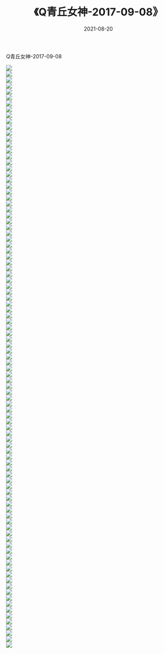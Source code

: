 ﻿---
layout: post
title:  《Q青丘女神-2017-09-08》
date:   2021-08-20
img: http://img.660000.xyz/Sharelink/网络美图/2021/Q青丘女神-2017-09-08/000.jpg
categories: [美女, 清纯, 唯美]
---

Q青丘女神-2017-09-08

  ![](http://img.660000.xyz/Sharelink/网络美图/2021/Q青丘女神-2017-09-08/001.jpg) <br> ![](http://img.660000.xyz/Sharelink/网络美图/2021/Q青丘女神-2017-09-08/002.jpg) <br> ![](http://img.660000.xyz/Sharelink/网络美图/2021/Q青丘女神-2017-09-08/003.jpg) <br> ![](http://img.660000.xyz/Sharelink/网络美图/2021/Q青丘女神-2017-09-08/004.jpg) <br> ![](http://img.660000.xyz/Sharelink/网络美图/2021/Q青丘女神-2017-09-08/005.jpg) <br> ![](http://img.660000.xyz/Sharelink/网络美图/2021/Q青丘女神-2017-09-08/006.jpg) <br> ![](http://img.660000.xyz/Sharelink/网络美图/2021/Q青丘女神-2017-09-08/007.jpg) <br> ![](http://img.660000.xyz/Sharelink/网络美图/2021/Q青丘女神-2017-09-08/008.jpg) <br> ![](http://img.660000.xyz/Sharelink/网络美图/2021/Q青丘女神-2017-09-08/009.jpg) <br> ![](http://img.660000.xyz/Sharelink/网络美图/2021/Q青丘女神-2017-09-08/010.jpg) <br> ![](http://img.660000.xyz/Sharelink/网络美图/2021/Q青丘女神-2017-09-08/011.jpg) <br> ![](http://img.660000.xyz/Sharelink/网络美图/2021/Q青丘女神-2017-09-08/012.jpg) <br> ![](http://img.660000.xyz/Sharelink/网络美图/2021/Q青丘女神-2017-09-08/013.jpg) <br> ![](http://img.660000.xyz/Sharelink/网络美图/2021/Q青丘女神-2017-09-08/014.jpg) <br> ![](http://img.660000.xyz/Sharelink/网络美图/2021/Q青丘女神-2017-09-08/015.jpg) <br> ![](http://img.660000.xyz/Sharelink/网络美图/2021/Q青丘女神-2017-09-08/016.jpg) <br> ![](http://img.660000.xyz/Sharelink/网络美图/2021/Q青丘女神-2017-09-08/017.jpg) <br> ![](http://img.660000.xyz/Sharelink/网络美图/2021/Q青丘女神-2017-09-08/018.jpg) <br> ![](http://img.660000.xyz/Sharelink/网络美图/2021/Q青丘女神-2017-09-08/019.jpg) <br> ![](http://img.660000.xyz/Sharelink/网络美图/2021/Q青丘女神-2017-09-08/020.jpg) <br> ![](http://img.660000.xyz/Sharelink/网络美图/2021/Q青丘女神-2017-09-08/021.jpg) <br> ![](http://img.660000.xyz/Sharelink/网络美图/2021/Q青丘女神-2017-09-08/022.jpg) <br> ![](http://img.660000.xyz/Sharelink/网络美图/2021/Q青丘女神-2017-09-08/023.jpg) <br> ![](http://img.660000.xyz/Sharelink/网络美图/2021/Q青丘女神-2017-09-08/024.jpg) <br> ![](http://img.660000.xyz/Sharelink/网络美图/2021/Q青丘女神-2017-09-08/025.jpg) <br> ![](http://img.660000.xyz/Sharelink/网络美图/2021/Q青丘女神-2017-09-08/026.jpg) <br> ![](http://img.660000.xyz/Sharelink/网络美图/2021/Q青丘女神-2017-09-08/027.jpg) <br> ![](http://img.660000.xyz/Sharelink/网络美图/2021/Q青丘女神-2017-09-08/028.jpg) <br> ![](http://img.660000.xyz/Sharelink/网络美图/2021/Q青丘女神-2017-09-08/029.jpg) <br> ![](http://img.660000.xyz/Sharelink/网络美图/2021/Q青丘女神-2017-09-08/030.jpg) <br> ![](http://img.660000.xyz/Sharelink/网络美图/2021/Q青丘女神-2017-09-08/031.jpg) <br> ![](http://img.660000.xyz/Sharelink/网络美图/2021/Q青丘女神-2017-09-08/032.jpg) <br> ![](http://img.660000.xyz/Sharelink/网络美图/2021/Q青丘女神-2017-09-08/033.jpg) <br> ![](http://img.660000.xyz/Sharelink/网络美图/2021/Q青丘女神-2017-09-08/034.jpg) <br> ![](http://img.660000.xyz/Sharelink/网络美图/2021/Q青丘女神-2017-09-08/035.jpg) <br> ![](http://img.660000.xyz/Sharelink/网络美图/2021/Q青丘女神-2017-09-08/036.jpg) <br> ![](http://img.660000.xyz/Sharelink/网络美图/2021/Q青丘女神-2017-09-08/037.jpg) <br> ![](http://img.660000.xyz/Sharelink/网络美图/2021/Q青丘女神-2017-09-08/038.jpg) <br> ![](http://img.660000.xyz/Sharelink/网络美图/2021/Q青丘女神-2017-09-08/039.jpg) <br> ![](http://img.660000.xyz/Sharelink/网络美图/2021/Q青丘女神-2017-09-08/040.jpg) <br> ![](http://img.660000.xyz/Sharelink/网络美图/2021/Q青丘女神-2017-09-08/041.jpg) <br> ![](http://img.660000.xyz/Sharelink/网络美图/2021/Q青丘女神-2017-09-08/042.jpg) <br> ![](http://img.660000.xyz/Sharelink/网络美图/2021/Q青丘女神-2017-09-08/043.jpg) <br> ![](http://img.660000.xyz/Sharelink/网络美图/2021/Q青丘女神-2017-09-08/044.jpg) <br> ![](http://img.660000.xyz/Sharelink/网络美图/2021/Q青丘女神-2017-09-08/045.jpg) <br> ![](http://img.660000.xyz/Sharelink/网络美图/2021/Q青丘女神-2017-09-08/046.jpg) <br> ![](http://img.660000.xyz/Sharelink/网络美图/2021/Q青丘女神-2017-09-08/047.jpg) <br> ![](http://img.660000.xyz/Sharelink/网络美图/2021/Q青丘女神-2017-09-08/048.jpg) <br> ![](http://img.660000.xyz/Sharelink/网络美图/2021/Q青丘女神-2017-09-08/049.jpg) <br> ![](http://img.660000.xyz/Sharelink/网络美图/2021/Q青丘女神-2017-09-08/050.jpg) <br> ![](http://img.660000.xyz/Sharelink/网络美图/2021/Q青丘女神-2017-09-08/051.jpg) <br> ![](http://img.660000.xyz/Sharelink/网络美图/2021/Q青丘女神-2017-09-08/052.jpg) <br> ![](http://img.660000.xyz/Sharelink/网络美图/2021/Q青丘女神-2017-09-08/053.jpg) <br> ![](http://img.660000.xyz/Sharelink/网络美图/2021/Q青丘女神-2017-09-08/054.jpg) <br> ![](http://img.660000.xyz/Sharelink/网络美图/2021/Q青丘女神-2017-09-08/055.jpg) <br> ![](http://img.660000.xyz/Sharelink/网络美图/2021/Q青丘女神-2017-09-08/056.jpg) <br> ![](http://img.660000.xyz/Sharelink/网络美图/2021/Q青丘女神-2017-09-08/057.jpg) <br> ![](http://img.660000.xyz/Sharelink/网络美图/2021/Q青丘女神-2017-09-08/058.jpg) <br> ![](http://img.660000.xyz/Sharelink/网络美图/2021/Q青丘女神-2017-09-08/059.jpg) <br> ![](http://img.660000.xyz/Sharelink/网络美图/2021/Q青丘女神-2017-09-08/060.jpg) <br> ![](http://img.660000.xyz/Sharelink/网络美图/2021/Q青丘女神-2017-09-08/061.jpg) <br> ![](http://img.660000.xyz/Sharelink/网络美图/2021/Q青丘女神-2017-09-08/062.jpg) <br> ![](http://img.660000.xyz/Sharelink/网络美图/2021/Q青丘女神-2017-09-08/063.jpg) <br> ![](http://img.660000.xyz/Sharelink/网络美图/2021/Q青丘女神-2017-09-08/064.jpg) <br> ![](http://img.660000.xyz/Sharelink/网络美图/2021/Q青丘女神-2017-09-08/065.jpg) <br> ![](http://img.660000.xyz/Sharelink/网络美图/2021/Q青丘女神-2017-09-08/066.jpg) <br> ![](http://img.660000.xyz/Sharelink/网络美图/2021/Q青丘女神-2017-09-08/067.jpg) <br> ![](http://img.660000.xyz/Sharelink/网络美图/2021/Q青丘女神-2017-09-08/068.jpg) <br> ![](http://img.660000.xyz/Sharelink/网络美图/2021/Q青丘女神-2017-09-08/069.jpg) <br> ![](http://img.660000.xyz/Sharelink/网络美图/2021/Q青丘女神-2017-09-08/070.jpg) <br> ![](http://img.660000.xyz/Sharelink/网络美图/2021/Q青丘女神-2017-09-08/071.jpg) <br> ![](http://img.660000.xyz/Sharelink/网络美图/2021/Q青丘女神-2017-09-08/072.jpg) <br> ![](http://img.660000.xyz/Sharelink/网络美图/2021/Q青丘女神-2017-09-08/073.jpg) <br> ![](http://img.660000.xyz/Sharelink/网络美图/2021/Q青丘女神-2017-09-08/074.jpg) <br> ![](http://img.660000.xyz/Sharelink/网络美图/2021/Q青丘女神-2017-09-08/075.jpg) <br> ![](http://img.660000.xyz/Sharelink/网络美图/2021/Q青丘女神-2017-09-08/076.jpg) <br> ![](http://img.660000.xyz/Sharelink/网络美图/2021/Q青丘女神-2017-09-08/077.jpg) <br> ![](http://img.660000.xyz/Sharelink/网络美图/2021/Q青丘女神-2017-09-08/078.jpg) <br> ![](http://img.660000.xyz/Sharelink/网络美图/2021/Q青丘女神-2017-09-08/079.jpg) <br> ![](http://img.660000.xyz/Sharelink/网络美图/2021/Q青丘女神-2017-09-08/080.jpg) <br> ![](http://img.660000.xyz/Sharelink/网络美图/2021/Q青丘女神-2017-09-08/081.jpg) <br> ![](http://img.660000.xyz/Sharelink/网络美图/2021/Q青丘女神-2017-09-08/082.jpg) <br> ![](http://img.660000.xyz/Sharelink/网络美图/2021/Q青丘女神-2017-09-08/083.jpg) <br> ![](http://img.660000.xyz/Sharelink/网络美图/2021/Q青丘女神-2017-09-08/084.jpg) <br> ![](http://img.660000.xyz/Sharelink/网络美图/2021/Q青丘女神-2017-09-08/085.jpg) <br> ![](http://img.660000.xyz/Sharelink/网络美图/2021/Q青丘女神-2017-09-08/086.jpg) <br> ![](http://img.660000.xyz/Sharelink/网络美图/2021/Q青丘女神-2017-09-08/087.jpg) <br> ![](http://img.660000.xyz/Sharelink/网络美图/2021/Q青丘女神-2017-09-08/088.jpg) <br> ![](http://img.660000.xyz/Sharelink/网络美图/2021/Q青丘女神-2017-09-08/089.jpg) <br> ![](http://img.660000.xyz/Sharelink/网络美图/2021/Q青丘女神-2017-09-08/090.jpg) <br> ![](http://img.660000.xyz/Sharelink/网络美图/2021/Q青丘女神-2017-09-08/091.jpg) <br> ![](http://img.660000.xyz/Sharelink/网络美图/2021/Q青丘女神-2017-09-08/092.jpg) <br> ![](http://img.660000.xyz/Sharelink/网络美图/2021/Q青丘女神-2017-09-08/093.jpg) <br> ![](http://img.660000.xyz/Sharelink/网络美图/2021/Q青丘女神-2017-09-08/094.jpg) <br> ![](http://img.660000.xyz/Sharelink/网络美图/2021/Q青丘女神-2017-09-08/095.jpg) <br> ![](http://img.660000.xyz/Sharelink/网络美图/2021/Q青丘女神-2017-09-08/096.jpg) <br> ![](http://img.660000.xyz/Sharelink/网络美图/2021/Q青丘女神-2017-09-08/097.jpg) <br> ![](http://img.660000.xyz/Sharelink/网络美图/2021/Q青丘女神-2017-09-08/098.jpg) <br> ![](http://img.660000.xyz/Sharelink/网络美图/2021/Q青丘女神-2017-09-08/099.jpg) <br>